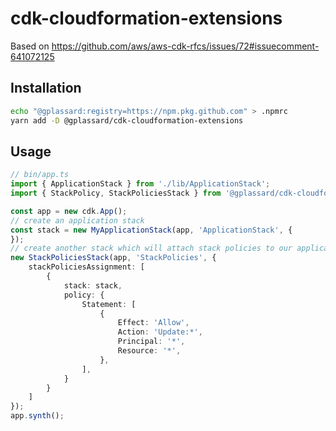 # cdk-cloudformation-extensions

Based on https://github.com/aws/aws-cdk-rfcs/issues/72#issuecomment-641072125

## Installation

```bash
echo "@gplassard:registry=https://npm.pkg.github.com" > .npmrc
yarn add -D @gplassard/cdk-cloudformation-extensions
```

## Usage

```typescript
// bin/app.ts
import { ApplicationStack } from './lib/ApplicationStack';
import { StackPolicy, StackPoliciesStack } from '@gplassard/cdk-cloudformation-extensions';

const app = new cdk.App();
// create an application stack
const stack = new MyApplicationStack(app, 'ApplicationStack', {
});
// create another stack which will attach stack policies to our applications stacks
new StackPoliciesStack(app, 'StackPolicies', {
    stackPoliciesAssignment: [
        {
            stack: stack,
            policy: {
                Statement: [
                    {
                        Effect: 'Allow',
                        Action: 'Update:*',
                        Principal: '*',
                        Resource: '*',
                    },
                ],
            }
        }
    ]
});
app.synth();
```
